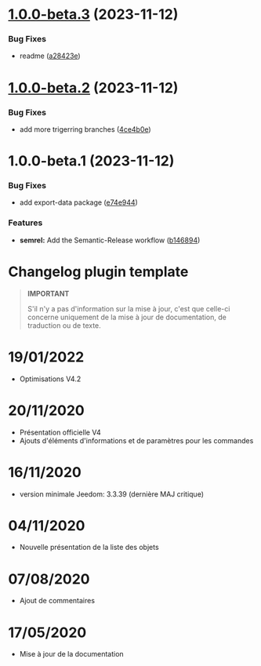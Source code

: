 # [1.0.0-beta.3](https://github.com/pifou25/plugin-template/compare/1.0.0-beta.2...1.0.0-beta.3) (2023-11-12)


### Bug Fixes

* readme ([a28423e](https://github.com/pifou25/plugin-template/commit/a28423e6111b75ca29fe4274cc1f3062216eeb64))

# [1.0.0-beta.2](https://github.com/pifou25/plugin-template/compare/1.0.0-beta.1...1.0.0-beta.2) (2023-11-12)


### Bug Fixes

* add more trigerring branches ([4ce4b0e](https://github.com/pifou25/plugin-template/commit/4ce4b0ec893b653964c937c14272b405f34986ae))

# 1.0.0-beta.1 (2023-11-12)


### Bug Fixes

* add export-data package ([e74e944](https://github.com/pifou25/plugin-template/commit/e74e944b0a8dcf95a5d596c51c69d294841f78c3))


### Features

* **semrel:** Add the Semantic-Release workflow ([b146894](https://github.com/pifou25/plugin-template/commit/b1468944ab4814c9d6a69ac32650441c8c9c0353))

# Changelog plugin template

>**IMPORTANT**
>
>S'il n'y a pas d'information sur la mise à jour, c'est que celle-ci concerne uniquement de la mise à jour de documentation, de traduction ou de texte.

# 19/01/2022

- Optimisations V4.2

# 20/11/2020

- Présentation officielle V4
- Ajouts d'éléments d'informations et de paramètres pour les commandes

# 16/11/2020

- version minimale Jeedom: 3.3.39 (dernière MAJ critique)

# 04/11/2020

- Nouvelle présentation de la liste des objets

# 07/08/2020

- Ajout de commentaires

# 17/05/2020

- Mise à jour de la documentation
